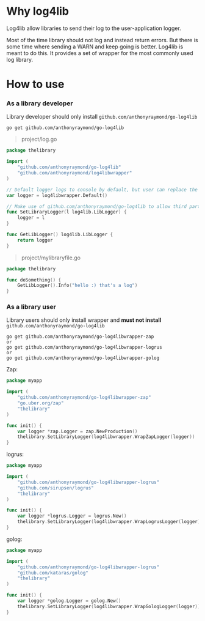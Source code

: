 # Why log4lib
Log4lib allow libraries to send their log to the user-application logger.

Most of the time library should not log and instead return errors. But there is some time where sending a WARN and keep going is better. Log4lib is meant to do this.
It provides a set of wrapper for the most commonly used log library.

# How to use
### As a library developer
Library developer should only install `github.com/anthonyraymond/go-log4lib`
```shell script
go get github.com/anthonyraymond/go-log4lib
```

>project/log.go
```go
package thelibrary

import (
    "github.com/anthonyraymond/go-log4lib"
    "github.com/anthonyraymond/log4libwrapper"
)

// Default logger logs to console by default, but user can replace the logger using the SetLibraryLogger()
var logger = log4libwrapper.Default()

// Make use of github.com/anthonyraymond/go-log4lib to allow third party application to pass their logger wrapped in a github.com/anthonyraymond/go-log4libwrapper-xxx
func SetLibraryLogger(l log4lib.LibLogger) {
	logger = l
}

func GetLibLogger() log4lib.LibLogger {
	return logger
}
```

>project/mylibraryfile.go
```go
package thelibrary

func doSomething() {
    GetLibLogger().Info("hello :) that's a log")
}
```

### As a library user
Library users should only install wrapper and **must not install** `github.com/anthonyraymond/go-log4lib`

```shell script
go get github.com/anthonyraymond/go-log4libwrapper-zap
or
go get github.com/anthonyraymond/go-log4libwrapper-logrus
or
go get github.com/anthonyraymond/go-log4libwrapper-golog
```


Zap:
```go
package myapp

import (
    "github.com/anthonyraymond/go-log4libwrapper-zap"
    "go.uber.org/zap"
    "thelibrary"
)

func init() {
    var logger *zap.Logger = zap.NewProduction()
    thelibrary.SetLibraryLogger(log4libwrapper.WrapZapLogger(logger))
}

```

logrus:
```go
package myapp

import (
    "github.com/anthonyraymond/go-log4libwrapper-logrus"
    "github.com/sirupsen/logrus"
    "thelibrary"
)

func init() {
    var logger *logrus.Logger = logrus.New()
    thelibrary.SetLibraryLogger(log4libwrapper.WrapLogrusLogger(logger))
}

```

golog:
```go
package myapp

import (
    "github.com/anthonyraymond/go-log4libwrapper-logrus"
    "github.com/kataras/golog"
    "thelibrary"
)

func init() {
    var logger *golog.Logger = golog.New()
    thelibrary.SetLibraryLogger(log4libwrapper.WrapGologLogger(logger))
}

```
